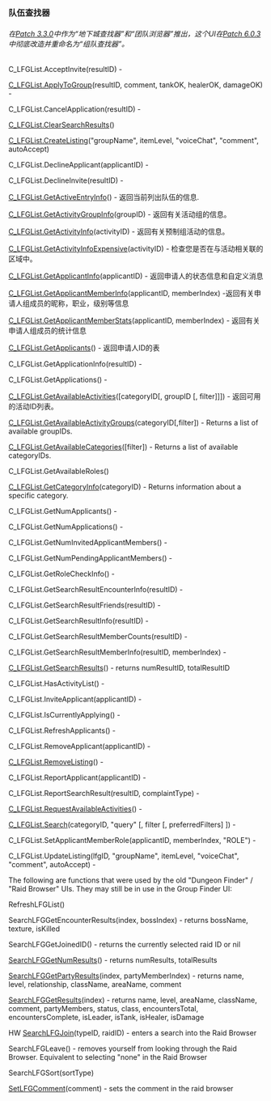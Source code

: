 ### 队伍查找器

###### 在[Patch 3.3.0](https://wow.gamepedia.com/Patch_3.3.0)中作为“地下城查找器”和“团队浏览器”推出，这个UI在[Patch 6.0.3](https://wow.gamepedia.com/Patch_6.0.3)中彻底改造并重命名为“组队查找器”。

C\_LFGList.AcceptInvite\(resultID\) - 

[C\_LFGList.ApplyToGroup](https://wow.gamepedia.com/API_C_LFGList.ApplyToGroup)\(resultID, comment, tankOK, healerOK, damageOK\) -

C\_LFGList.CancelApplication\(resultID\) -

[C\_LFGList.ClearSearchResults](https://wow.gamepedia.com/API_C_LFGList.ClearSearchResults)\(\)

[C\_LFGList.CreateListing](https://wow.gamepedia.com/API_C_LFGList.CreateListing)\("groupName", itemLevel, "voiceChat", "comment", autoAccept\)

C\_LFGList.DeclineApplicant\(applicantID\) - 

C\_LFGList.DeclineInvite\(resultID\) - 

[C\_LFGList.GetActiveEntryInfo](https://wow.gamepedia.com/API_C_LFGList.GetActiveEntryInfo)\(\) - 返回当前列出队伍的信息.

[C\_LFGList.GetActivityGroupInfo](https://wow.gamepedia.com/API_C_LFGList.GetActivityGroupInfo)\(groupID\) - 返回有关活动组的信息。

[C\_LFGList.GetActivityInfo](https://wow.gamepedia.com/API_C_LFGList.GetActivityInfo)\(activityID\) - 返回有关预制组活动的信息。

[C\_LFGList.GetActivityInfoExpensive](https://wow.gamepedia.com/API_C_LFGList.GetActivityInfoExpensive)\(activityID\) - 检查您是否在与活动相关联的区域中。

[C\_LFGList.GetApplicantInfo](https://wow.gamepedia.com/API_C_LFGList.GetApplicantInfo)\(applicantID\) - 返回申请人的状态信息和自定义消息

[C\_LFGList.GetApplicantMemberInfo](https://wow.gamepedia.com/API_C_LFGList.GetApplicantMemberInfo)\(applicantID, memberIndex\) -返回有关申请人组成员的昵称，职业，级别等信息

[C\_LFGList.GetApplicantMemberStats](https://wow.gamepedia.com/API_C_LFGList.GetApplicantMemberStats)\(applicantID, memberIndex\) - 返回有关申请人组成员的统计信息

[C\_LFGList.GetApplicants](https://wow.gamepedia.com/API_C_LFGList.GetApplicants)\(\) - 返回申请人ID的表

C\_LFGList.GetApplicationInfo\(resultID\) -

C\_LFGList.GetApplications\(\) -

[C\_LFGList.GetAvailableActivities](https://wow.gamepedia.com/API_C_LFGList.GetAvailableActivities)\(\[categoryID\[, groupID \[, filter\]\]\]\) - 返回可用的活动ID列表。

[C\_LFGList.GetAvailableActivityGroups](https://wow.gamepedia.com/API_C_LFGList.GetAvailableActivityGroups)\(categoryID\[,filter\]\) - Returns a list of available groupIDs.

[C\_LFGList.GetAvailableCategories](https://wow.gamepedia.com/API_C_LFGList.GetAvailableCategories)\(\[filter\]\) - Returns a list of available categoryIDs.

C\_LFGList.GetAvailableRoles\(\)

[C\_LFGList.GetCategoryInfo](https://wow.gamepedia.com/API_C_LFGList.GetCategoryInfo)\(categoryID\) - Returns information about a specific category.

C\_LFGList.GetNumApplicants\(\) -

C\_LFGList.GetNumApplications\(\) -

C\_LFGList.GetNumInvitedApplicantMembers\(\) -

C\_LFGList.GetNumPendingApplicantMembers\(\) -

C\_LFGList.GetRoleCheckInfo\(\) -

C\_LFGList.GetSearchResultEncounterInfo\(resultID\) -

C\_LFGList.GetSearchResultFriends\(resultID\) -

C\_LFGList.GetSearchResultInfo\(resultID\) -

C\_LFGList.GetSearchResultMemberCounts\(resultID\) -

C\_LFGList.GetSearchResultMemberInfo\(resultID, memberIndex\) -

[C\_LFGList.GetSearchResults](https://wow.gamepedia.com/API_C_LFGList.GetSearchResults)\(\) - returns numResultID, totalResultID

C\_LFGList.HasActivityList\(\) -

C\_LFGList.InviteApplicant\(applicantID\) -

C\_LFGList.IsCurrentlyApplying\(\) -

C\_LFGList.RefreshApplicants\(\) -

C\_LFGList.RemoveApplicant\(applicantID\) -

[C\_LFGList.RemoveListing](https://wow.gamepedia.com/API_C_LFGList.RemoveListing)\(\) -

C\_LFGList.ReportApplicant\(applicantID\) -

C\_LFGList.ReportSearchResult\(resultID, complaintType\) -

[C\_LFGList.RequestAvailableActivities](https://wow.gamepedia.com/API_C_LFGList.RequestAvailableActivities)\(\) -

[C\_LFGList.Search](https://wow.gamepedia.com/API_C_LFGList.Search)\(categoryID, "query" \[, filter \[, preferredFilters\] \]\) -

C\_LFGList.SetApplicantMemberRole\(applicantID, memberIndex, "ROLE"\) -

C\_LFGList.UpdateListing\(lfgID, "groupName", itemLevel, "voiceChat", "comment", autoAccept\) -

The following are functions that were used by the old "Dungeon Finder" / "Raid Browser" UIs. They may still be in use in the Group Finder UI:

RefreshLFGList\(\)

SearchLFGGetEncounterResults\(index, bossIndex\) - returns bossName, texture, isKilled

SearchLFGGetJoinedID\(\) - returns the currently selected raid ID or nil

[SearchLFGGetNumResults](https://wow.gamepedia.com/API_SearchLFGGetNumResults)\(\) - returns numResults, totalResults

[SearchLFGGetPartyResults](https://wow.gamepedia.com/API_SearchLFGGetPartyResults)\(index, partyMemberIndex\) - returns name, level, relationship, className, areaName, comment

[SearchLFGGetResults](https://wow.gamepedia.com/API_SearchLFGGetResults)\(index\) - returns name, level, areaName, className, comment, partyMembers, status, class, encountersTotal, encountersComplete, isLeader, isTank, isHealer, isDamage

HW [SearchLFGJoin](https://wow.gamepedia.com/API_SearchLFGJoin)\(typeID, raidID\) - enters a search into the Raid Browser

SearchLFGLeave\(\) - removes yourself from looking through the Raid Browser. Equivalent to selecting "none" in the Raid Browser

SearchLFGSort\(sortType\)

[SetLFGComment](https://wow.gamepedia.com/API_SetLFGComment)\(comment\) - sets the comment in the raid browser

